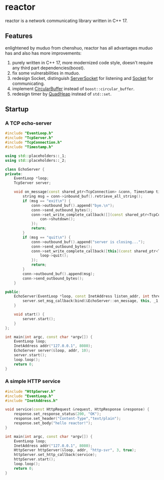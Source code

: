 # reactor
reactor is a network communicating library written in C++ 17.

## Features
enlightened by muduo from chenshuo, reactor has all advantages muduo has and also has
more improvements:
1. purely written in C++ 17, more modernized code style, doesn't require any third part dependencies(boost).
2. fix some vulnerabilities in muduo.
3. redesign Socket, distinguish [ServerSocket](https://github.com/Sun-CX/reactor/blob/master/netc/ServerSocket.h) for listening and [Socket](https://github.com/Sun-CX/reactor/blob/master/netc/Socket.h) for communicating.
4. implement [CircularBuffer](https://github.com/Sun-CX/reactor/blob/master/core/CircularBuffer.h) instead of `boost::circular_buffer`.
5. redesign timer by [QuadHeap](https://github.com/Sun-CX/reactor/blob/master/netc/MinHeap.h) instead of `std::set`.

## Startup

### A TCP echo-server

```cpp
#include "EventLoop.h"
#include "TcpServer.h"
#include "TcpConnection.h"
#include "Timestamp.h"

using std::placeholders::_1;
using std::placeholders::_2;

class EchoServer {
private:
    EventLoop *loop;
    TcpServer server;

    void on_message(const shared_ptr<TcpConnection> &conn, Timestamp timestamp) {
        string msg = conn->inbound_buf().retrieve_all_string();
        if (msg == "exit\n") {
            conn->outbound_buf().append("bye.\n");
            conn->send_outbound_bytes();
            conn->set_write_complete_callback([](const shared_ptr<TcpConnection> &con) {
                con->shutdown();
            });
            return;
        }
        if (msg == "quit\n") {
            conn->outbound_buf().append("server is closing...");
            conn->send_outbound_bytes();
            conn->set_write_complete_callback([this](const shared_ptr<TcpConnection> &con) {
                loop->quit();
            });
            return;
        }
        conn->outbound_buf().append(msg);
        conn->send_outbound_bytes();
    }

public:
    EchoServer(EventLoop *loop, const InetAddress listen_addr, int threads) : loop(loop), server(loop, listen_addr, "echo-svr", threads, true) {
        server.set_msg_callback(bind(&EchoServer::on_message, this, _1, _2));
    }

    void start() {
        server.start();
    }
};

int main(int argc, const char *argv[]) {
    EventLoop loop;
    InetAddress addr("127.0.0.1", 8080);
    EchoServer server(&loop, addr, 10);
    server.start();
    loop.loop();
    return 0;
}
```

### A simple HTTP service

```cpp
#include "HttpServer.h"
#include "EventLoop.h"
#include "InetAddress.h"

void service(const HttpRequest &request, HttpResponse &response) {
    response.set_response_status(200, "OK");
    response.set_header("Content-Type","text/plain");
    response.set_body("hello reactor!");
}

int main(int argc, const char *argv[]) {
    EventLoop loop;
    InetAddress addr("127.0.0.1", 8080);
    HttpServer httpServer(&loop, addr, "http-svr", 3, true);
    httpServer.set_http_callback(service);
    httpServer.start();
    loop.loop();
    return 0;
}
```